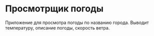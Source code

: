 # Просмотрщик погоды
Приложение для просмотра погоды по названию города. Выводит температуру, описание погоды, скорость ветра.
